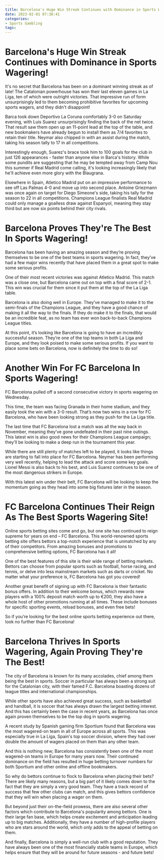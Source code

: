 ```yaml
---
title: Barcelona's Huge Win Streak Continues with Dominance in Sports Wagering!
date: 2023-02-01 07:38:41
categories:
- Sports Gambling
tags:
---
```



#  Barcelona's Huge Win Streak Continues with Dominance in Sports Wagering!

It's no secret that Barcelona has been on a dominant winning streak as of late! The Catalonian powerhouse has won their last eleven games in La Liga, ten of which were outright victories. That impressive run of form unsurprisingly led to them becoming prohibitive favorites for upcoming sports wagers, and they didn't disappoint!

Barca took down Deportivo La Coruna comfortably 3-0 on Saturday evening, with Luis Suarez unsurprisingly finding the back of the net twice. That result saw them open up an 11-point lead at the top of the table, and new bookmakers have already begun to install them as 7/4 favorites to retain their title. Neymar also chipped in with an assist during the match, taking his season tally to 17 in all competitions.

Interestingly enough, Suarez's brace took him to 100 goals for the club in just 126 appearances - faster than anyone else in Barca's history. While some pundits are suggesting that he may be tempted away from Camp Nou this summer if Real Madrid come calling, it's looking increasingly likely that he'll achieve even more glory with the Blaugrana.

Elsewhere in Spain, Atletico Madrid put on an impressive performance to see off Las Palmas 4-0 and move up into second place. Antoine Griezmann was once again on target for Diego Simeone's side, taking his tally for the season to 22 in all competitions. Champions League finalists Real Madrid could only manage a goalless draw against Espanyol, meaning they stay third but are now six points behind their city rivals.

#  Barcelona Proves They're The Best In Sports Wagering!

Barcelona has been having an amazing season and they’re proving themselves to be one of the best teams in sports wagering. In fact, they’ve had a few major wins recently that have placed them in a great spot to make some serious profits.

One of their most recent victories was against Atletico Madrid. This match was a close one, but Barcelona came out on top with a final score of 2-1. This win was crucial for them since it put them at the top of the La Liga table.

Barcelona is also doing well in Europe. They’ve managed to make it to the semi-finals of the Champions League, and they have a good chance of making it all the way to the finals. If they do make it to the finals, that would be an incredible feat, as no team has ever won back-to-back Champions League titles.

At this point, it’s looking like Barcelona is going to have an incredibly successful season. They’re one of the top teams in both La Liga and Europe, and they look poised to make some serious profits. If you want to place some bets on Barcelona, now is definitely the time to do so!

#  Another Win For FC Barcelona In Sports Wagering!

FC Barcelona pulled off a second consecutive victory in sports wagering on Wednesday.

This time, the team was facing Granada in their home stadium, and they easily took the win with a 3-0 result. That’s now two wins in a row for FC Barcelona, who have been looking strong as they push for the La Liga title.

The last time that FC Barcelona lost a match was all the way back in November, meaning they’ve gone undefeated in their past nine outings. This latest win is also good news for their Champions League campaign; they’ll be looking to make a deep run in the tournament this year.

While there are still plenty of matches left to be played, it looks like things are starting to fall into place for FC Barcelona. Neymar has been performing very well recently, helping to lead the attack and score some key goals. Lionel Messi is also back to his best, and Luis Suarez continues to be one of the most dangerous strikers in Europe.

With this latest win under their belt, FC Barcelona will be looking to keep the momentum going as they head into some big fixtures later in the season.

#  FC Barcelona Continues Their Reign As The Best Sports Wagering Site!

Online sports betting sites come and go, but one site has continued to reign supreme for years on end – FC Barcelona. This world-renowned sports betting site offers bettors a top-notch experience that is unmatched by any of their competitors. From amazing bonuses and promotions to comprehensive betting options, FC Barcelona has it all!

One of the best features of this site is their wide range of betting markets. Bettors can choose from popular sports such as football, horse racing, and tennis, or delve into less mainstream markets such as darts or cricket. No matter what your preference is, FC Barcelona has got you covered!

Another great benefit of signing up with FC Barcelona is their fantastic bonus offers. In addition to their welcome bonus, which rewards new players with a 100% deposit match worth up to €200, they also have a whole host of other promotions running at all times. These include bonuses for specific sporting events, reload bonuses, and even free bets!

So if you’re looking for the best online sports betting experience out there, look no further than FC Barcelona!

#  Barcelona Thrives In Sports Wagering, Again Proving They're The Best!

The city of Barcelona is known for its many accolades, chief among them being the best in sports. Soccer in particular has always been a strong suit for the Catalonian city, with their famed F.C. Barcelona boasting dozens of league titles and international championships.

While other sports have also achieved great success, such as basketball and handball, it is soccer that has always drawn the largest betting interest. And this has certainly been the case in recent years, as Barcelona has once again proven themselves to be the top dog in sports wagering.

A recent study by Spanish gaming firm Sportium found that Barcelona was the most wagered-on team in all of Europe across all sports. This was especially true in La Liga, Spain's top soccer division, where they had over double the amount of wagers placed on them than any other team.

And this is nothing new; Barcelona has consistently been one of the most wagered-on teams in Europe for many years now. Their continued dominance on the field has resulted in huge betting turnover numbers for both Sportium and other online and offline bookmakers.

So why do bettors continue to flock to Barcelona when placing their bets? There are likely many reasons, but a big part of it likely comes down to the fact that they are simply a very good team. They have a track record of success that few other clubs can match, and this gives bettors confidence that they will win when placing a wager on them.

But beyond just their on-the-field prowess, there are also several other factors which contribute to Barcelona's popularity among bettors. One is their large fan base, which helps create excitement and anticipation leading up to big matches. Additionally, they have a number of high-profile players who are stars around the world, which only adds to the appeal of betting on them.

And finally, Barcelona is simply a well-run club with a good reputation. They have always been one of the most financially stable teams in Europe, which helps ensure that they will be around for future seasons - and future bets!